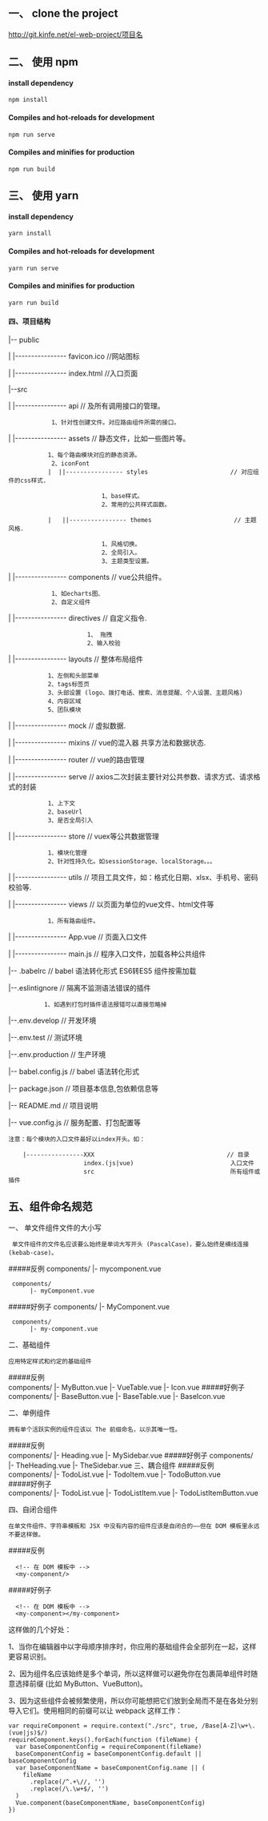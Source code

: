 <!--
 * @version: v1.2.0
 * @Author: 范庆龙
 * @Date: 2021-08-18 13:03:19
 * @LastEditors: 范庆龙
 * @LastEditTime: 2021-08-20 23:17:56
--> 

##  一、 clone the project
http://git.kinfe.net/el-web-project/项目名
##  二、 使用 npm

#### install dependency

```
npm install
```
####  Compiles and hot-reloads for development
```
npm run serve
```
####  Compiles and minifies for production
```
npm run build
```

## 三、 使用 yarn
#### install dependency
```
yarn install
```

#### Compiles and hot-reloads for development
```
yarn run serve
```

#### Compiles and minifies for production
```
yarn run build
```
#### 四、项目结构
|-- public

|   |---------------- favicon.ico                  //网站图标

|   |---------------- index.html                   //入口页面

|--src

|   |---------------- api                          // 及所有调用接口的管理。
                                                     
                1、针对性创建文件。对应路由组件所需的接口。
                                                 
|   |---------------- assets                       // 静态文件，比如一些图片等。
               
               1、每个路由模块对应的静态资源。
                2、iconFont
               |  ||---------------- styles                       // 对应组件的css样式. 
                              
                              1、base样式。 
                              2、常用的公共样式函数。
               
               |   ||---------------- themes                       // 主题风格.
                             
                              1、风格切换。
                              2、全局引入。
                              3、主题类型设置。
               

|   |---------------- components                   // vue公共组件。
                
                1、如echarts图、
                2、自定义组件
                                                     

|   |---------------- directives                   // 自定义指令.
                         
                          1、 拖拽 
                          2、输入校验                            

|   |---------------- layouts                      // 整体布局组件
                                                        
               1、左侧和头部菜单
               2、tags标签页
               3、头部设置 (logo、拨打电话、搜索、消息提醒、个人设置、主题风格)
               4、内容区域
               5、团队模块                                         

|   |---------------- mock                         // 虚拟数据. 
                                                    

|   |---------------- mixins                       // vue的混入器 共享方法和数据状态.

|   |---------------- router                       // vue的路由管理 

|   |---------------- serve                        // axios二次封装主要针对公共参数、请求方式、请求格式的封装
                                                       
               1、上下文
               2、baseUrl
               3、是否全局引入

|   |---------------- store                        // vuex等公共数据管理  
               
               1、模块化管理
               2、针对性持久化。如sessionStorage、localStorage。。。
                                                      
|   |---------------- utils                        // 项目工具文件，如：格式化日期、xlsx、手机号、密码校验等.

|   |---------------- views                        // 以页面为单位的vue文件、html文件等
                
               1、所有路由组件。

|   |---------------- App.vue                      // 页面入口文件

|   |---------------- main.js                      // 程序入口文件，加载各种公共组件

|-- .babelrc                                       // babel  语法转化形式 ES6转ES5  组件按需加载

|--.eslintignore                                   // 隔离不监测语法错误的插件
              
              1、如遇到打包时插件语法报错可以直接忽略掉

|--.env.develop                                    // 开发环境

|--.env.test                                       // 测试环境

|--.env.production                                 // 生产环境

|-- babel.config.js                                // babel  语法转化形式 

|-- package.json                                   // 项目基本信息,包依赖信息等

|-- README.md                                      // 项目说明

|-- vue.config.js                                  //  服务配置、打包配置等


   
    注意：每个模块的入口文件最好以index开头。如：
    
        |----------------XXX                                     // 目录
                         index.(js|vue)                           入口文件
                         src                                      所有组件或插件
            
## 五、组件命名规范
  一、 单文件组件文件的大小写

     单文件组件的文件名应该要么始终是单词大写开头 (PascalCase)，要么始终是横线连接 (kebab-case)。
 #####反例
     components/
          |- mycomponent.vue
        
     components/
          |- myComponent.vue

 #####好例子
     components/
          |- MyComponent.vue
        
     components/
          |- my-component.vue

二、基础组件

    应用特定样式和约定的基础组件
 #####反例  
     components/
          |- MyButton.vue
          |- VueTable.vue
          |- Icon.vue 
 #####好例子
     components/
         |- BaseButton.vue
         |- BaseTable.vue
         |- BaseIcon.vue
      
二、单例组件
    
    拥有单个活跃实例的组件应该以 The 前缀命名，以示其唯一性。
 #####反例     
     components/
        |- Heading.vue
        |- MySidebar.vue
 #####好例子
     components/
        |- TheHeading.vue
        |- TheSidebar.vue
三、耦合组件
  #####反例  
     components/
        |- TodoList.vue
        |- TodoItem.vue
        |- TodoButton.vue       
  #####好例子      
     components/
        |- TodoList.vue
        |- TodoListItem.vue
        |- TodoListItemButton.vue
        
四、自闭合组件
   
    在单文件组件、字符串模板和 JSX 中没有内容的组件应该是自闭合的——但在 DOM 模板里永远不要这样做。
  #####反例 
      <!-- 在单文件组件、字符串模板和 JSX 中 -->
      <MyComponent></MyComponent>
      
      <!-- 在 DOM 模板中 -->
      <my-component/>
  #####好例子      
      <!-- 在单文件组件、字符串模板和 JSX 中 -->
      <MyComponent/>
      
      <!-- 在 DOM 模板中 -->
      <my-component></my-component>

这样做的几个好处：

1、当你在编辑器中以字母顺序排序时，你应用的基础组件会全部列在一起，这样更容易识别。

2、因为组件名应该始终是多个单词，所以这样做可以避免你在包裹简单组件时随意选择前缀 (比如 MyButton、VueButton)。

3、因为这些组件会被频繁使用，所以你可能想把它们放到全局而不是在各处分别导入它们。使用相同的前缀可以让 webpack 这样工作：

    var requireComponent = require.context("./src", true, /Base[A-Z]\w+\.(vue|js)$/)
    requireComponent.keys().forEach(function (fileName) {
      var baseComponentConfig = requireComponent(fileName)
      baseComponentConfig = baseComponentConfig.default || baseComponentConfig
      var baseComponentName = baseComponentConfig.name || (
        fileName
          .replace(/^.+\//, '')
          .replace(/\.\w+$/, '')
      )
      Vue.component(baseComponentName, baseComponentConfig)
    })
